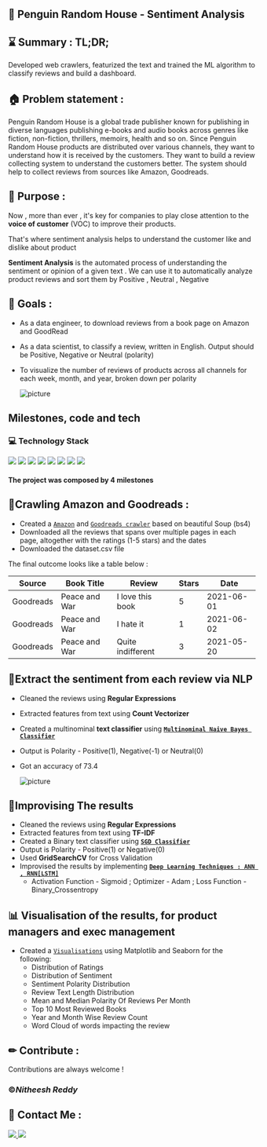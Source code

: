 ## 🐧 Penguin Random House - Sentiment Analysis
## ⌛ Summary : TL;DR;

Developed web crawlers, featurized the text and trained the ML algorithm to classify reviews and build a dashboard.  


## 🏠 Problem statement :
Penguin Random House is a global trade publisher known for publishing in diverse languages publishing e-books and audio books across genres like fiction, non-fiction, thrillers, memoirs, health and so on. Since Penguin Random House products are distributed over various channels, they want to understand how it is received by the customers. They want to build a review collecting system to understand the customers better. The system should help to collect reviews from sources like Amazon, Goodreads.

## 🚩 Purpose :
Now , more than ever , it's key for companies to play close attention to the **voice of customer** (VOC) to improve their products.

That's where sentiment analysis helps to understand the customer like and dislike about product

**Sentiment Analysis** is the automated process of understanding the sentiment or opinion of a given text . We can use it to automatically analyze product reviews and sort them by Positive , Neutral , Negative


## 🎯 Goals :

- As a data engineer, to download reviews from a book page on Amazon and GoodRead
- As a data scientist, to classify a review, written in English. Output should be Positive, Negative or Neutral (polarity) 
- To visualize the number of reviews of products across all channels for each week, month, and year, broken down per polarity


  ![picture](https://drive.google.com/uc?export=view&id=1LZVJRw-SSMe2CKzdYxHeqedT-VWa79pZ)


## Milestones, code and tech 

### 💻 Technology Stack

<img src='https://img.shields.io/badge/Jupyter-F37626.svg?&style=for-the-badge&logo=Jupyter&logoColor=white'>

<img src='https://img.shields.io/badge/Python-3776AB?style=for-the-badge&logo=python&logoColor=white'>

<img src='https://img.shields.io/badge/Pandas-2C2D72?style=for-the-badge&logo=pandas&logoColor=white'>

<img src='https://img.shields.io/badge/Numpy-777BB4?style=for-the-badge&logo=numpy&logoColor=white'>


<img src='https://img.shields.io/badge/BeautiulSoup-FF6384?style=for-the-badge&logo=chart-dot-js&logoColor=white'>

<img src='https://img.shields.io/badge/scikit_learn-F7931E?style=for-the-badge&logo=scikit-learn&logoColor=white'>

<img src='https://img.shields.io/badge/TensorFlow-FF6F00?style=for-the-badge&logo=TensorFlow&logoColor=white'>

<img src='https://img.shields.io/badge/Seaborn-239120?style=for-the-badge&logo=plotly&logoColor=white'>


#### The project was composed by 4 milestones

## 🥇Crawling Amazon and Goodreads :

- Created a [`Amazon`](https://github.com/TeamEpicProjects/Penguin-Random-House/blob/Day3/Nitheesh_Day3.ipynb) and [`Goodreads crawler`](https://github.com/TeamEpicProjects/Penguin-Random-House/blob/Day4/Nitheesh_Day4.ipynb) based on beautiful Soup (bs4)
- Downloaded all the reviews that spans over multiple pages in each page, altogether with the ratings (1-5 stars) and the dates
- Downloaded the dataset.csv file

The final outcome looks like a table below :

|   Source   |   Book Title  |       Review     | Stars  |    Date |
----------|---------------|------------------|--------|---------|
|Goodreads | Peace and War | I love this book |   5    | 2021-06-01
|Goodreads | Peace and War | I hate it        |   1    | 2021-06-02
|Goodreads | Peace and War | Quite indifferent|   3    | 2021-05-20



## 🥈Extract the sentiment from each review via NLP
- Cleaned the reviews using **Regular Expressions**
- Extracted features from text using **Count Vectorizer**
- Created a multinominal **text classifier** using [**`Multinominal Naive Bayes Classifier`**](https://github.com/TeamEpicProjects/Penguin-Random-House/blob/Day6/Nitheesh_Day%206.ipynb)
- Output is Polarity -  Positive(1), Negative(-1) or Neutral(0)
- Got an accuracy of 73.4

  ![picture](https://drive.google.com/uc?export=view&id=1xaoXK3QbEHzuPulmvFN64FSm1ijnPFU3)

## 🥉Improvising The results
- Cleaned the reviews using **Regular Expressions**
- Extracted features from text using **TF-IDF**
- Created a Binary text classifier using [**`SGD Classifier`**](https://github.com/TeamEpicProjects/Penguin-Random-House/blob/Day7/Nitheesh_Day%207.ipynb) 
- Output is  Polarity - Positive(1) or Negative(0) 
- Used **GridSearchCV** for Cross Validation 
- Improvised the results by implementing [**`Deep Learning Techniques : ANN , RNN[LSTM]`**](https://github.com/TeamEpicProjects/Penguin-Random-House/blob/Day8/Nitheesh_Day%208.ipynb)
    - Activation Function - Sigmoid ; Optimizer - Adam ; Loss Function - Binary_Crossentropy

## 📊 Visualisation of the results, for product managers and exec management
- Created a [`Visualisations`](https://github.com/TeamEpicProjects/Penguin-Random-House/blob/Day10/Nitheesh_Day%209%2610.ipynb) using Matplotlib and Seaborn for the following:
    - Distribution of Ratings
    - Distribution of Sentiment
    - Sentiment Polarity Distribution
    - Review Text Length Distribution
    - Mean and Median Polarity Of Reviews Per Month
    - Top 10 Most Reviewed Books
    - Year and Month Wise Review Count
    - Word Cloud of words impacting the review
    
## ✏ Contribute : 
Contributions are always welcome !

### &copy;_Nitheesh Reddy_

## 📱 Contact Me :

<a href='nitheesh.1305@gmail.com'>
<img src='https://img.shields.io/badge/Gmail-D14836?style=for-the-badge&logo=gmail&logoColor=white'>
</a>

<a href='www.linkedin.com/in/sai-nitheesh-kumar-reddy-53b792114'>
 <img src='https://img.shields.io/badge/LinkedIn-0077B5?style=for-the-badge&logo=linkedin&logoColor=white'></a>
 
 

